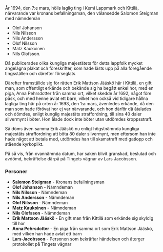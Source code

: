 År 1694, den 7:e mars, hölls laglig ting i Kemi Lappmark och Kittilä, närvarande var kronans befallningsman, den välansedde Salomon Steigman med nämndemän 
- Olof Johanson
- Nils Nilsson
- Nils Andersson
- Olof Nilsson
- Matz Kaukoinen
- Nils Olofsson. 

Då publicerades olika kungliga majestätets för detta lappfolk mycket angelägna plakat och föreskrifter, som hade lästs upp på alla föregående tingsställen och därefter förseglats.

Därefter framställde sig för rätten Erik Mattson Jääskö här i Kittilä, en gift man, som offentligt erkände och bekände sig ha begått enkel hor, med en piga, Anna Pehrsdotter från samma ort, vilket skedde år 1692, något före påsk, och med henne avlat ett barn, vilket hon också vid tidigare hållna lagliga ting här på orten år 1693, den 1:a mars, ävenledes erkände, då den man som hade förövat hor ej var närvarande, och hon därför då åtalades och dömdes, enligt kunglig majestäts straffordning, till sina 40 daler silvermynt i böter. Hon ålade dock inte böter utan utdömdes kroppsstraff.

Så döms även samma Erik Jääskö nu enligt högstnämnda kungliga majestäts straffordning att böta 80 daler silvermynt, men eftersom han inte hade något att betala med, utdömdes han till skamstraff med gatlopp och stående kyrkoplikt.

På så vis, från ovannämnda datum, har saken blivit granskad, beslutad och avdömd, bekräftelse därpå på Tingets vägnar av Lars Jacobsson.

### Personer

- **Salomon Steigman** - Kronans befallningsman
- **Olof Johanson** - Nämndeman
- **Nils Nilsson** - Nämndeman
- **Nils Andersson** - Nämndeman
- **Olof Nilsson** - Nämndeman
- **Matz Kaukoinen** - Nämndeman
- **Nils Olofsson** - Nämndeman
- **Erik Mattson Jääskö** - En gift man från Kittilä som erkände sig skyldig till hor
- **Anna Pehrsdotter** - En piga från samma ort som Erik Mattson Jääskö, med vilken han hade avlat ett barn
- **Lars Jacobsson** - Personen som bekräftar händelsen och återger protokollet på Tingets vägnar
